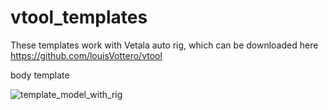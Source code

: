 # vtool_templates

These templates work with Vetala auto rig, which can be downloaded here
https://github.com/louisVottero/vtool

body template

![template_model_with_rig](https://user-images.githubusercontent.com/2879064/167993220-64ace1d8-9950-458e-b5c4-9c2c3facef58.png)
